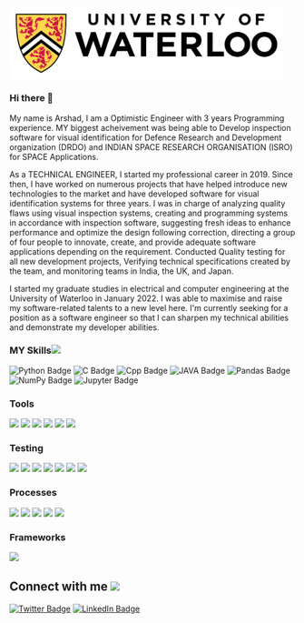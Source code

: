 <img width ='480px' align= 'center' src ="./photos/waterloo.jpg"> 

### Hi there 👋

My name is Arshad, I am a Optimistic Engineer with 3 years Programming experience. MY biggest acheivement was being able to Develop inspection software for visual identification for Defence Research and Development organization (DRDO) and INDIAN SPACE RESEARCH ORGANISATION (ISRO) for SPACE Applications. 

As a TECHNICAL ENGINEER, I started my professional career in 2019. Since then, I have worked on numerous projects that have helped introduce new technologies to the market and have developed software for visual identification systems for three years. I was in charge of analyzing quality flaws using visual inspection systems, creating and programming systems in accordance with inspection software, suggesting fresh ideas to enhance performance and optimize the design following correction, directing a group of four people to innovate, create, and provide adequate software applications depending on the requirement. Conducted Quality testing for all new development projects, Verifying technical specifications created by the team, and monitoring teams in India, the UK, and Japan.

I started my graduate studies in electrical and computer engineering at the University of Waterloo in January 2022. I was able to maximise and raise my software-related talents to a new level here. I'm currently seeking for a position as a software engineer so that I can sharpen my technical abilities and demonstrate my developer abilities.

### MY Skills<img src = "https://media2.giphy.com/media/QssGEmpkyEOhBCb7e1/giphy.gif?cid=ecf05e47a0n3gi1bfqntqmob8g9aid1oyj2wr3ds3mg700bl&rid=giphy.gif" width = 30px> 
![Python Badge](https://img.shields.io/badge/Programming%20Language-Python-blue)
![C Badge](https://img.shields.io/badge/Programming%20Language-C-blue)
![Cpp Badge](https://img.shields.io/badge/Programming%20Language-CPP-blue)
![JAVA Badge](https://img.shields.io/badge/Programming%20Language-JAVA-blue)
![Pandas Badge](https://img.shields.io/badge/Machine%20Learning-Pandas-red)
![NumPy Badge](https://img.shields.io/badge/Machine%20Learning-NumPy-red)
![Jupyter Badge](https://img.shields.io/badge/Machine%20Learning-Jupyter-red)


### Tools
![](https://img.shields.io/badge/Tools-VSCode-red)
![](https://img.shields.io/badge/Tools-Docker-red)
![](https://img.shields.io/badge/Tools-GitLab-red)
![](https://img.shields.io/badge/Tools-Ubuntu-red)
![](https://img.shields.io/badge/Tools-IBM%20SPSS-red)
![](https://img.shields.io/badge/Tools-Code%20Composer%20Studio-red)


### Testing
![](https://img.shields.io/badge/Testing-KLEE-green)
![](https://img.shields.io/badge/Testing-Fuzzing-green)
![](https://img.shields.io/badge/Testing-Symbolic%20Execution-green)
![](https://img.shields.io/badge/Testing-Unit%20Testing-green)
![](https://img.shields.io/badge/Testing-Black--Box%20Testing-green)
![](https://img.shields.io/badge/Testing-Dafny-green)
![](https://img.shields.io/badge/Testing-Code%20Coverage-green)

### Processes
![](https://img.shields.io/badge/Processes-Scrum-yellowgreen)
![](https://img.shields.io/badge/Processes-Agile-yellowgreen)
![](https://img.shields.io/badge/Processes-Leadership-yellowgreen)
![](https://img.shields.io/badge/Processes-LeadDevelopment-yellowgreen)
![](https://img.shields.io/badge/Processes-Scrum-yellowgreen)

### Frameworks
![](https://img.shields.io/badge/Frameworks-Wordpress-orange)


<!--
<img width ='32px' src ='https://raw.githubusercontent.com/rahulbanerjee26/githubAboutMeGenerator/main/icons/python.svg'> </a>
<img width ='32px' src ='https://raw.githubusercontent.com/rahulbanerjee26/githubAboutMeGenerator/main/icons/reactjs.svg'> </a>
<img width ='32px' src ='https://raw.githubusercontent.com/rahulbanerjee26/githubAboutMeGenerator/main/icons/javascript.svg'> </a>
<img width ='32px' src ='https://raw.githubusercontent.com/rahulbanerjee26/githubAboutMeGenerator/main/icons/scikit.svg'> </a>
<img width ='32px' src ='https://raw.githubusercontent.com/rahulbanerjee26/githubAboutMeGenerator/main/icons/c.svg'> </a>
<img width ='32px' src ='https://raw.githubusercontent.com/rahulbanerjee26/githubAboutMeGenerator/main/icons/cpp.svg'> </a>
<img width ='32px' src ='https://raw.githubusercontent.com/rahulbanerjee26/githubAboutMeGenerator/main/icons/sqlite.svg'> </a>
<img width ='32px' src ='https://raw.githubusercontent.com/rahulbanerjee26/githubAboutMeGenerator/main/icons/pytorch.svg'> </a>
-->

## Connect with me <img src='https://raw.githubusercontent.com/ShahriarShafin/ShahriarShafin/main/Assets/handshake.gif' width="100px">
[![Twitter Badge](https://img.shields.io/badge/Twitter-Profile-informational?style=flat&logo=twitter&logoColor=white&color=1CA2F1)](https://twitter.com/arshadm435)
[![LinkedIn Badge](https://img.shields.io/badge/LinkedIn-Profile-informational?style=flat&logo=linkedin&logoColor=white&color=0D76A8)](https://www.linkedin.com/in/arshad-momin-286763166/)


<!--
<h2> Connect with me <img src='https://raw.githubusercontent.com/ShahriarShafin/ShahriarShafin/main/Assets/handshake.gif' width="100px"> </h2>
<a href = 'https://www.linkedin.com/in/arshad-momin-286763166/'> <img width = '32px' align= 'center' src="https://raw.githubusercontent.com/rahulbanerjee26/githubAboutMeGenerator/main/icons/linked-in-alt.svg"/></a> 
<a href = 'https://twitter.com/arshadm435'> <img width = '32px' align= 'center' src="https://raw.githubusercontent.com/rahulbanerjee26/githubAboutMeGenerator/main/icons/twitter.svg"/></a> 
<a href = 'https://github.com/ArshadMomin7'> <img width = '32px' align= 'center' src="https://raw.githubusercontent.com/rahulbanerjee26/githubAboutMeGenerator/main/icons/github.svg"/></a>
-->

<!--
**ArshadMomin7/ArshadMomin7** is a ✨ _special_ ✨ repository because its `README.md` (this file) appears on your GitHub profile.

Here are some ideas to get you started:

- 🔭 I’m currently working on ...
- 🌱 I’m currently learning ...
- 👯 I’m looking to collaborate on ...
- 🤔 I’m looking for help with ...
- 💬 Ask me about ...
- 📫 How to reach me: ...
- 😄 Pronouns: ...
- ⚡ Fun fact: ...
-->

